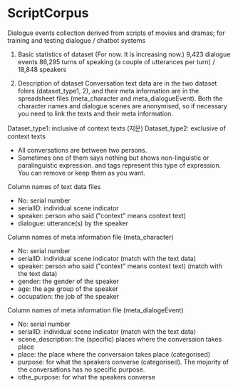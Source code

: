 # ScriptCorpus
Dialogue events collection derived from scripts of movies and dramas; for training and testing dialogue / chatbot systems


1. Basic statistics of dataset (For now. It is increasing now.) 
9,423 dialogue events
86,295 turns of speaking (a couple of utterances per turn) / 
18,848 speakers


2. Description of dataset
Conversation text data are in the two dataset folers (dataset_type1, 2), and their meta information are in the spreadsheet files (meta_character and meta_dialogueEvent). Both the character names and dialogue scenes are anonymised, so if necessary you need to link the texts and their meta information.

Dataset_type1: inclusive of context texts (지문)
Dataset_type2: exclusive of context texts
* All conversations are between two persons.
* Sometimes one of them says nothing but shows non-linguistic or paralinguistic expression. <move/> and <mute/> tags represent this type of expression. You can remove or keep them as you want.

Column names of text data files
* No: serial number
* serialID: individual scene indicator
* speaker: person who said ("context" means context text)
* dialogue: utterance(s) by the speaker

Column names of meta information file (meta_character)
* No: serial number
* serialID: individual scene indicator (match with the text data)
* speaker: person who said ("context" means context text) (match with the text data)
* gender: the gender of the speaker
* age: the age group of the speaker
* occupation: the job of the speaker

Column names of meta information file (meta_dialogeEvent)
* No: serial number
* serialID: individual scene indicator (match with the text data)
* scene_description: the (specific) places where the conversaion takes place
* place: the place where the conversaion takes place (categorised)
* purpose: for what the speakers converse (categorised). The mojority of the conversations has no specific purpose.
* othe_purpose: for what the speakers converse

